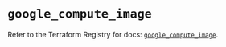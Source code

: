 # `google_compute_image`

Refer to the Terraform Registry for docs: [`google_compute_image`](https://registry.terraform.io/providers/hashicorp/google-beta/6.34.0/docs/resources/google_compute_image).
